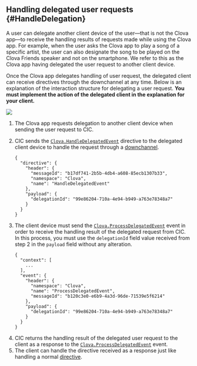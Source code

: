 ## Handling delegated user requests {#HandleDelegation}

A user can delegate another client device of the user—that is not the Clova app—to receive the handling results of requests made while using the Clova app. For example, when the user asks the Clova app to play a song of a specific artist, the user can also designate the song to be played on the Clova Friends speaker and not on the smartphone. We refer to this as the Clova app having delegated the user request to another client device.

Once the Clova app delegates handling of user request, the delegated client can receive directives through the downchannel at any time. Below is an explanation of the interaction structure for delegating a user request. **You must implement the action of the delegated client in the explanation for your client.**

![](/CIC/Resources/Images/CIC_Handle_Event_Delegation.png)

<ol>
  <li>The Clova app requests delegation to another client device when sending the user request to CIC.</li>
  <li>
    <p>CIC sends the <a href="/CIC/References/CICInterface/Clova.html#HandleDelegatedEvent"><code>Clova.HandleDelegatedEvent</code></a> directive to the delegated client device to handle the request through a <a href="/CIC/Guides/Interact_with_CIC.md#CreateConnection">downchannel</a>.<p>
    <pre><code>{
  "directive": {
    "header": {
      "messageId": "b17df741-2b5b-4db4-a608-85ecb1307b33",
      "namespace": "Clova",
      "name": "HandleDelegatedEvent"
    },
    "payload": {
      "delegationId": "99e86204-710a-4e94-b949-a763e78348a7"
    }
  }
}</code></pre>
  </li>
  <li>
    <p>The client device must send the <a href="/CIC/References/CICInterface/Clova.html#ProcessDelegatedEvent"><code>Clova.ProcessDelegatedEvent</code></a> event in order to receive the handling result of the delegated request from CIC. In this process, you must use the <code>delegationId</code> field value received from step 2 in the <code>payload</code> field without any alteration.</p>
    <pre><code>{
  "context": [
    ...
  ],
  "event": {
    "header": {
      "namespace": "Clova",
      "name": "ProcessDelegatedEvent",
      "messageId": "b120c3e0-e6b9-4a3d-96de-71539e5f6214"
    },
    "payload": {
      "delegationId": "99e86204-710a-4e94-b949-a763e78348a7"
    }
  }
}</code></pre>
  </li>
  <li>CIC returns the handling result of the delegated user request to the client as a response to the <a href="/CIC/References/CICInterface/Clova.html#ProcessDelegatedEvent"><code>Clova.ProcessDelegatedEvent</code></a> event.</li>
  <li>The client can handle the directive received as a response just like handling a normal <a href="/CIC/Guides/Interact_with_CIC.html#HandleDirective">directive</a>.</li>
</ol>
